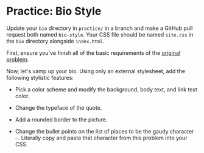 # Practice: Bio Style

Update your `bio` directory in `practice/` in a branch and make a GitHub pull request both named `bio-style`.
Your CSS file should be named `site.css` in the `bio` directory alongside `index.html`.

First, ensure you've finish all of the basic requirements of the [original problem](/practice/bio.md).

Now, let's vamp up your bio.
Using only an external stylesheet, add the following stylistic features:

*   Pick a color scheme and modify the background, body text, and link text color.

*   Change the typeface of the quote.

*   Add a rounded border to the picture.

*   Change the bullet points on the list of places to be the gaudy  character `☞`.
    Literally copy and paste that character from this problem into your CSS.
